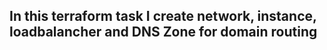 ## In this terraform task I create network, instance, loadbalancher and  DNS Zone for domain routing
 

